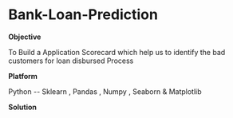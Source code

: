 # Bank-Loan-Prediction

**Objective** 

To Build a Application Scorecard which help us to identify the bad customers for loan disbursed Process 

**Platform** 

Python -- Sklearn , Pandas , Numpy , Seaborn & Matplotlib

**Solution**
